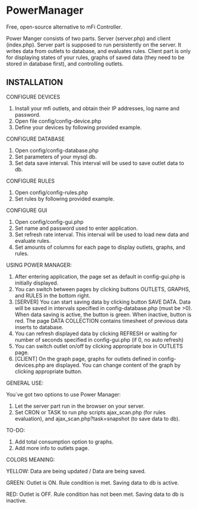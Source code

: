 # PowerManager
Free, open-source alternative to mFi Controller.

Power Manger consists of two parts. Server (server.php) and client (index.php). Server part is supposed to run persistently on the server. It writes data from outlets to database, and evaluates rules.
Client part is only for displaying states of your rules, graphs of saved data (they need to be stored in database first), and controlling outlets.


INSTALLATION
------------

CONFIGURE DEVICES

1. Install your mfi outlets, and obtain their IP addresses, log name and password.
2. Open file config/config-device.php
3. Define your devices by following provided example.

CONFIGURE DATABASE

1. Open config/config-database.php
2. Set parameters of your mysql db.
3. Set data save interval. This interval will be used to save outlet data to db. 

CONFIGURE RULES

1. Open config/config-rules.php
2. Set rules by following provided example.

CONFIGURE GUI

1. Open config/config-gui.php
2. Set name and password used to enter application.
3. Set refresh rate interval. This interval will be used to load new data and evaluate rules.
4. Set amounts of columns for each page to display outlets, graphs, and rules.

USING POWER MANAGER:

1. After entering application, the page set as default in config-gui.php is initially displayed.
2. You can switch between pages by clicking buttons OUTLETS, GRAPHS, and RULES in the bottom right.
3. [SERVER] You can start saving data by clicking button SAVE DATA. Data will be saved in intervals specified in config-database.php (must be >0). When data saving is active, the button is green. When inactive, button is red. The page DATA COLLECTION contains timesheet of previous data inserts to database.
4. You can refresh displayed data by clicking REFRESH or waiting for number of seconds specified in config-gui.php (if 0, no auto refresh)
5. You can switch outlet on/off by clicking appropriate box in OUTLETS page.
6. [CLIENT] On the graph page, graphs for outlets defined in config-devices.php are displayed. You can change content of the graph by clicking appropriate button.



GENERAL USE:

You´ve got two options to use Power Manager:

1. Let the server part run in the browser on your server.
2. Set CRON or TASK to run php scripts ajax_scan.php (for rules evaluation), and ajax_scan.php?task=snapshot (to save data to db).



TO-DO:

1. Add total consumption option to graphs.
2. Add more info to outlets page.


COLORS MEANING:

YELLOW: Data are being updated / Data are being saved.

GREEN: Outlet is ON. Rule condition is met. Saving data to db is active.

RED: Outlet is OFF. Rule condition has not been met. Saving data to db is inactive.
